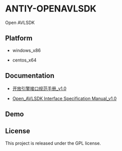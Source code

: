 # ANTIY-OPENAVLSDK
Open AVLSDK

## Platform
- windows_x86

- centos_x64

## Documentation
* [开放引擎接口规范手册_v1.0](doc/开放引擎接口规范手册_v1.0.docx)

* [Open_AVLSDK Interface Specification Manual_v1.0 ]()

## Demo

## License
This project is released under the GPL license.
